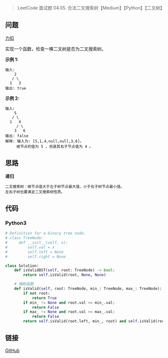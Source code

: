 > LeetCode 面试题 04.05. 合法二叉搜索树【Medium】【Python】【二叉树】

## 问题

[力扣](https://leetcode-cn.com/problems/legal-binary-search-tree-lcci/)

实现一个函数，检查一棵二叉树是否为二叉搜索树。

**示例 1:**

```
输入:
    2
   / \
  1   3
输出: true
```

**示例 2:**

```
输入:
    5
   / \
  1   4
     / \
    3   6
输出: false
解释: 输入为: [5,1,4,null,null,3,6]。
     根节点的值为 5 ，但是其右子节点值为 4 。
```

## 思路

**递归**

```
二叉搜索树：根节点值大于左子树节点最大值，小于右子树节点最小值。
左右子树也要满足二叉搜索树性质。
```

## 代码

### Python3

```python
# Definition for a binary tree node.
# class TreeNode:
#     def __init__(self, x):
#         self.val = x
#         self.left = None
#         self.right = None

class Solution:
    def isValidBST(self, root: TreeNode) -> bool:
        return self.isValid(root, None, None)

    # 辅助函数
    def isValid(self, root: TreeNode, min_: TreeNode, max_: TreeNode):
        if not root:
            return True
        if min_ != None and root.val <= min_.val:
            return False
        if max_ != None and root.val >= max_.val:
            return False
        return self.isValid(root.left, min_, root) and self.isValid(root.right, root, max_)
```

## 链接

[GitHub](https://github.com/Wonz5130/LeetCode-Solutions/tree/master/solutions/Interview-04.05-Legal-Binary-Search-Tree-LCCI)